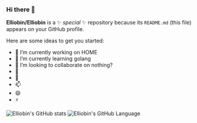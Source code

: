 ### Hi there 👋


**Elliobin/Elliobin** is a ✨ _special_ ✨ repository because its `README.md` (this file) appears on your GitHub profile.

Here are some ideas to get you started:

- 🔭 I’m currently working on HOME
- 🌱 I’m currently learning golang
- 👯 I’m looking to collaborate on nothing?
- 🤔 
- 💬 
- 📫 
- 😄 
- ⚡ 



![Elliobin's GitHub stats](https://github-readme-stats.vercel.app/api?username=Elliobin&show_icons=true&theme=radical)
![Elliobin's GitHub Language](https://github-readme-stats.vercel.app/api/top-langs/?username=Elliobin&theme=radical)


